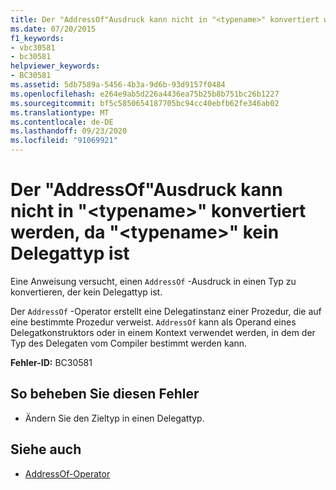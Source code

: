 ```yaml
---
title: Der "AddressOf"Ausdruck kann nicht in "<typename>" konvertiert werden, da "<typename>" kein Delegattyp ist
ms.date: 07/20/2015
f1_keywords:
- vbc30581
- bc30581
helpviewer_keywords:
- BC30581
ms.assetid: 5db7589a-5456-4b3a-9d6b-93d9157f0484
ms.openlocfilehash: e264e9ab5d226a4436ea75b25b8b751bc26b1227
ms.sourcegitcommit: bf5c5850654187705bc94cc40ebfb62fe346ab02
ms.translationtype: MT
ms.contentlocale: de-DE
ms.lasthandoff: 09/23/2020
ms.locfileid: "91069921"
---
```

# <a name="addressof-expression-cannot-be-converted-to-typename-because-typename-is-not-a-delegate-type"></a>Der "AddressOf"Ausdruck kann nicht in "\<typename>" konvertiert werden, da "\<typename>" kein Delegattyp ist

Eine Anweisung versucht, einen `AddressOf` -Ausdruck in einen Typ zu konvertieren, der kein Delegattyp ist.  
  
 Der `AddressOf` -Operator erstellt eine Delegatinstanz einer Prozedur, die auf eine bestimmte Prozedur verweist. `AddressOf` kann als Operand eines Delegatkonstruktors oder in einem Kontext verwendet werden, in dem der Typ des Delegaten vom Compiler bestimmt werden kann.  
  
 **Fehler-ID:** BC30581  
  
## <a name="to-correct-this-error"></a>So beheben Sie diesen Fehler  
  
- Ändern Sie den Zieltyp in einen Delegattyp.  
  
## <a name="see-also"></a>Siehe auch

- [AddressOf-Operator](../language-reference/operators/addressof-operator.md)
